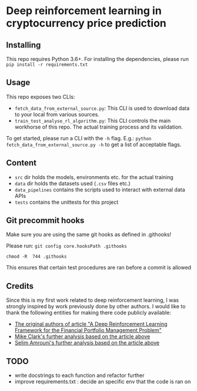 # Deep reinforcement learning in cryptocurrency price prediction

## Installing
This repo requires Python 3.6+. For installing the dependencies, please run `pip install -r requirements.txt`

## Usage
This repo exposes two CLIs:

* `fetch_data_from_external_source.py`: This CLI is used to download data to your local from various sources.
* `train_test_analyse_rl_algorithm.py`: This CLI controls the main workhorse of this repo. The actual training process and its validation.

To get started, please run a CLI with the `-h` flag. E.g.: `python fetch_data_from_external_source.py -h` to get a list of acceptable flags.
## Content

* `src` dir holds the models, environments etc. for the actual training
* `data` dir holds the datasets used (`.csv` files etc.)
* `data_pipelines` contains the scripts used to interact with external data APIs
* `tests` contains the unittests for this project


## Git precommit hooks
Make sure you are using the same git hooks as defined in .githooks!

Please run:
`git config core.hooksPath .githooks`


`chmod -R  744 .githooks`

This ensures that certain test procedures are ran before a commit is allowed


## Credits

Since this is my first work related to deep reinforcement learning, I was strongly inspired by work previously done by other authors. I would like to thank the following entities for making there code publicly available:

* [The original authors of article "A Deep Reinforcement Learning Framework for the Financial Portfolio Management Problem"](https://github.com/ZhengyaoJiang/PGPortfolio)
* [Mike Clark's further analysis based on the article above](https://github.com/wassname/rl-portfolio-management)
* [Selim Amrouni's further analysis based on the article above](https://github.com/selimamrouni/Deep-Portfolio-Management-Reinforcement-Learning)


## TODO
* write docstrings to each function and refactor further
* improve requirements.txt : decide an specific env that the code is ran on
